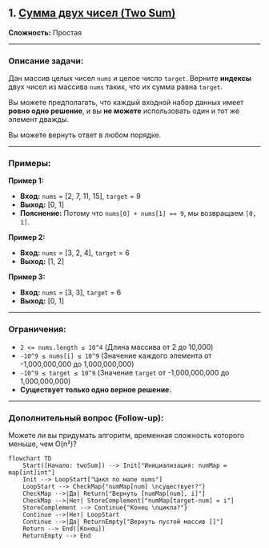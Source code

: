 ## 1. [Сумма двух чисел (Two Sum)](https://leetcode.com/problems/two-sum/description/)

**Сложность:** Простая

---

### Описание задачи:

Дан массив целых чисел `nums` и целое число `target`. Верните **индексы** двух чисел из массива `nums` таких, что их сумма равна `target`.

Вы можете предполагать, что каждый входной набор данных имеет **ровно одно решение**, и вы **не можете** использовать один и тот же элемент дважды.

Вы можете вернуть ответ в любом порядке.

---

### Примеры:

**Пример 1:**
*   **Вход:** `nums` = [2, 7, 11, 15], `target` = 9
*   **Выход:** [0, 1]
*   **Пояснение:** Потому что `nums[0] + nums[1] == 9`, мы возвращаем `[0, 1]`.

**Пример 2:**
*   **Вход:** `nums` = [3, 2, 4], `target` = 6
*   **Выход:** [1, 2]

**Пример 3:**
*   **Вход:** `nums` = [3, 3], `target` = 6
*   **Выход:** [0, 1]

---

### Ограничения:

*   `2 <= nums.length ≤ 10^4` (Длина массива от 2 до 10,000)
*   `-10^9 ≤ nums[i] ≤ 10^9` (Значение каждого элемента от -1,000,000,000 до 1,000,000,000)
*   `-10^9 ≤ target ≤ 10^9` (Значение `target` от -1,000,000,000 до 1,000,000,000)
*   **Существует только одно верное решение.**

---

### Дополнительный вопрос (Follow-up):

Можете ли вы придумать алгоритм, временная сложность которого меньше, чем O(n²)?

```mermaid
flowchart TD
    Start([Начало: twoSum]) --> Init["Инициализация: numMap = map[int]int"]
    Init --> LoopStart["Цикл по мапе nums"]
    LoopStart --> CheckMap{"numMap[num] \nсуществует?"}
    CheckMap -->|Да| Return["Вернуть [numMap[num], i]"]
    CheckMap -->|Нет| StoreComplement["numMap[target-num] = i"]
    StoreComplement --> Continue{"Конец \nцикла?"}
    Continue -->|Нет| LoopStart
    Continue -->|Да| ReturnEmpty["Вернуть пустой массив []"]
    Return --> End([Конец])
    ReturnEmpty --> End
```
